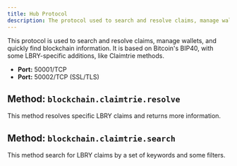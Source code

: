 ```yaml
---
title: Hub Protocol
description: The protocol used to search and resolve claims, manage wallets, and quickly find blockchain information.
---
```


This protocol is used to search and resolve claims, manage wallets, and quickly find blockchain information. It is based on Bitcoin's BIP40, with some LBRY-specific additions, like Claimtrie methods.

- **Port:** 50001/TCP
- **Port:** 50002/TCP (SSL/TLS)

## Method: `blockchain.claimtrie.resolve`

This method resolves specific LBRY claims and returns more information.

## Method: `blockchain.claimtrie.search`

This method search for LBRY claims by a set of keywords and some filters.

